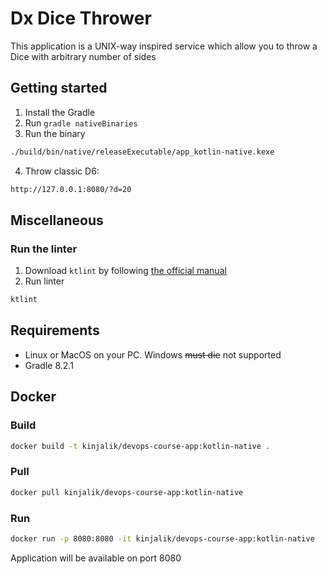 # Dx Dice Thrower

This application is a UNIX-way inspired service which allow you to throw a Dice with arbitrary number of sides

## Getting started
1. Install the Gradle
2. Run `gradle nativeBinaries`
3. Run the binary
```bash
./build/bin/native/releaseExecutable/app_kotlin-native.kexe
```
4. Throw classic D6:
```bash
http://127.0.0.1:8080/?d=20
```

## Miscellaneous
### Run the linter
1. Download `ktlint` by following [the official manual](https://pinterest.github.io/ktlint/1.0.0/install/cli/)
2. Run linter
```bash
ktlint
```

## Requirements
- Linux or MacOS on your PC. Windows ~~must die~~ not supported
- Gradle 8.2.1

## Docker
### Build
```bash
docker build -t kinjalik/devops-course-app:kotlin-native .
```

### Pull
```bash
docker pull kinjalik/devops-course-app:kotlin-native
```

### Run
```bash
docker run -p 8080:8080 -it kinjalik/devops-course-app:kotlin-native
```
Application will be available on port 8080